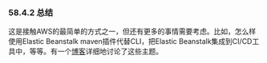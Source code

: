 ### 58.4.2 总结

这是接触AWS的最简单的方式之一，但还有更多的事情需要考虑。比如，怎么样使用Elastic Beanstalk maven插件代替CLI，把Elastic Beanstalk集成到CI/CD工具中，等等。有一个[博客](https://exampledriven.wordpress.com/2017/01/09/spring-boot-aws-elastic-beanstalk-example/)详细地讨论了这些主题。